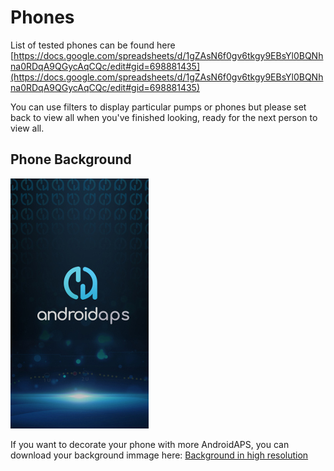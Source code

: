 # Phones

List of tested phones can be found here
[https://docs.google.com/spreadsheets/d/1gZAsN6f0gv6tkgy9EBsYl0BQNhna0RDqA9QGycAqCQc/edit#gid=698881435](https://docs.google.com/spreadsheets/d/1gZAsN6f0gv6tkgy9EBsYl0BQNhna0RDqA9QGycAqCQc/edit#gid=698881435)

You can use filters to display particular pumps or phones but please set back to view all when you've finished looking, ready for the next person to view all.

## Phone Background

![phone background](../../images/bg_phone_thump.jpg)

If you want to decorate your phone with more AndroidAPS, you can download your background immage here: [Background in high resolution](https://raw.githubusercontent.com/openaps/AndroidAPSdocs/master/docs/images/bg_phone.jpg)
